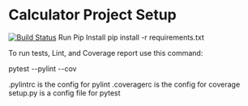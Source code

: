 


# Calculator Project Setup
[![Build Status](https://app.travis-ci.com/Tanv08/calc2_division.svg?branch=main)](https://app.travis-ci.com/Tanv08/calc2_division)
Run Pip Install
pip install -r requirements.txt

To run tests, Lint, and Coverage report use this command:

pytest  --pylint --cov

.pylintrc is the config for pylint
.coveragerc is the config for coverage
setup.py is a config file for pytest

